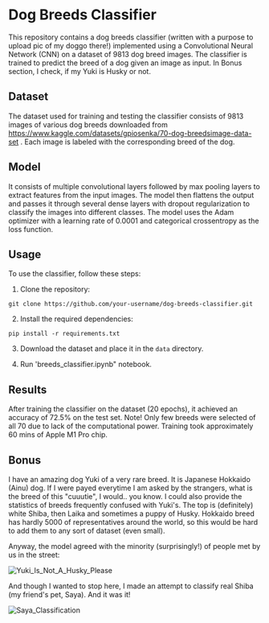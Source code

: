 # Dog Breeds Classifier

This repository contains a dog breeds classifier (written with a purpose to upload pic of my doggo there!) implemented using a Convolutional Neural Network (CNN) on a dataset of 9813 dog breed images. The classifier is trained to predict the breed of a dog given an image as input. In Bonus section, I check, if my Yuki is Husky or not. 

## Dataset

The dataset used for training and testing the classifier consists of 9813 images of various dog breeds downloaded from https://www.kaggle.com/datasets/gpiosenka/70-dog-breedsimage-data-set . Each image is labeled with the corresponding breed of the dog.

## Model

It consists of multiple convolutional layers followed by max pooling layers to extract features from the input images. The model then flattens the output and passes it through several dense layers with dropout regularization to classify the images into different classes. The model uses the Adam optimizer with a learning rate of 0.0001 and categorical crossentropy as the loss function.

## Usage

To use the classifier, follow these steps:

1. Clone the repository:

```
git clone https://github.com/your-username/dog-breeds-classifier.git
```

2. Install the required dependencies:

```
pip install -r requirements.txt
```

3. Download the dataset and place it in the `data` directory.

4. Run 'breeds_classifier.ipynb" notebook.

## Results

After training the classifier on the dataset (20 epochs), it achieved an accuracy of 72.5% on the test set.
Note! Only few breeds were selected of all 70 due to lack of the computational power. Training took approximately 60 mins of Apple M1 Pro chip.

## Bonus

I have an amazing dog Yuki of a very rare breed. It is Japanese Hokkaido (Ainu) dog. If I were payed everytime I am asked by the strangers, what is the breed of this "cuuutie", I would.. you know. I could also provide the statistics of breeds frequently confused with Yuki's. The top is (definitely) white Shiba, then Laika and sometimes a puppy of Husky. 
Hokkaido breed has hardly 5000 of representatives around the world, so this would be hard to add them to any sort of dataset (even small). 

Anyway, the model agreed with the minority (surprisingly!) of people met by us in the street:

  ![Yuki_Is_Not_A_Husky_Please]([[Yuki_Is_Not_A_Husky_Please]]([https://github.com/sofiiacherepennikova/dogbreeds/blob/main/yuki_1.jpg?raw=true](https://github.com/sofiiacherepennikova/dogbreeds/blob/main/yuki_prediction.png?raw=true)https://github.com/sofiiacherepennikova/dogbreeds/blob/main/yuki_prediction.png?raw=true))

And though I wanted to stop here, I made an attempt to classify real Shiba (my friend's pet, Saya). And it was it! 

![Saya_Classification]([[Saya_Classification]]([https://github.com/sofiiacherepennikova/dogbreeds/blob/main/saya.jpg?raw=true](https://github.com/sofiiacherepennikova/dogbreeds/blob/main/saya_prediction.png?raw=true)https://github.com/sofiiacherepennikova/dogbreeds/blob/main/saya_prediction.png?raw=true))

